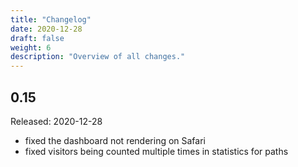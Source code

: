 ```yaml
---
title: "Changelog"
date: 2020-12-28
draft: false
weight: 6
description: "Overview of all changes."
---
```


## 0.15

Released: 2020-12-28

* fixed the dashboard not rendering on Safari
* fixed visitors being counted multiple times in statistics for paths
